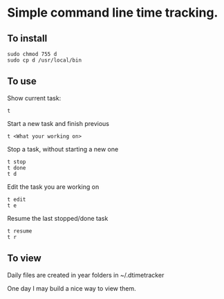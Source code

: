 # Simple command line time tracking.


To install
----------

    sudo chmod 755 d
    sudo cp d /usr/local/bin

To use
------

Show current task:

    t
  
Start a new task and finish previous
  
    t <What your working on>
  
Stop a task, without starting a new one

    t stop
    t done
    t d
  
Edit the task you are working on

    t edit
    t e
  
Resume the last stopped/done task

    t resume
    t r

To view
-------

Daily files are created in year folders in ~/.dtimetracker

One day I may build a nice way to view them.

